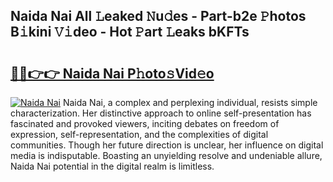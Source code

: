 ## Naida Nai All 𝙻eaked 𝙽u𝚍es - Part-b2e 𝙿hotos B𝚒kini 𝚅𝚒deo - Hot 𝙿art 𝙻eaks bKFTs

# <h2><a href="http://ld7jonz.urlbe.top/?page=Naida+Nai">🔗🔗👉👉 Naida Nai P𝚑oto𝚜Vid𝚎o</a></h2>

[![Naida Nai](https://i.imgur.com/eBuTRDB.gif)](http://ld7jonz.urlbe.top/?page=Naida+Nai)
Naida Nai, a complex and perplexing individual, resists simple characterization. Her distinctive approach to online self-presentation has fascinated and provoked viewers, inciting debates on freedom of expression, self-representation, and the complexities of digital communities. Though her future direction is unclear, her influence on digital media is indisputable. Boasting an unyielding resolve and undeniable allure, Naida Nai potential in the digital realm is limitless.
